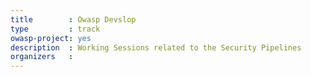 ```yaml
---
title        : Owasp Devslop
type         : track
owasp-project: yes
description  : Working Sessions related to the Security Pipelines
organizers   : 
---
```


